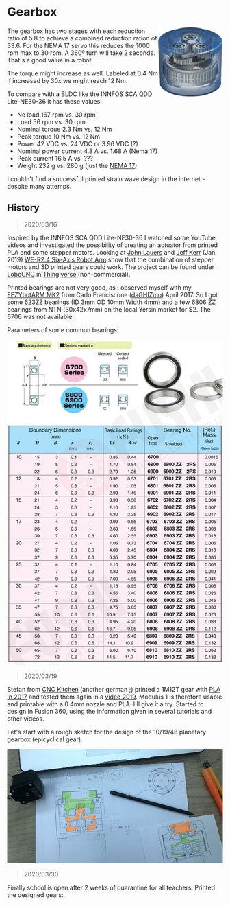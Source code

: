 # Gearbox

<img src="pic/planetary1.png" width="30%" align="right">

The gearbox has two stages with each reduction ratio of 5.8 to achieve a combined reduction ration of 33.6. For the NEMA 17 servo this reduces the 1000 rpm max to 30 rpm. A 360º turn will take 2 seconds. That's a good value in a robot.

The torque might increase as well. Labeled at 0.4 Nm if increased by 30x we might reach 12 Nm.

To compare with a BLDC like the INNFOS SCA QDD Lite-NE30-36 it has these values: 
- No load 167 rpm vs. 30 rpm
- Load 56 rpm vs. 30 rpm
- Nominal torque 2.3 Nm vs. 12 Nm
- Peak torque 10 Nm vs. 12 Nm
- Power 42 VDC vs. 24 VDC or 3.96 VDC (?)
- Nominal power current 4.8 A vs. 1.68 A (Nema 17)
- Peak current 16.5 A vs. ???
- Weight 232 g vs. 280 g (just the [NEMA 17](https://www.thegioiic.com/products/sl42sth40-1684a-dong-co-buoc-nema17-42x42mm))

I couldn't find a successful printed strain wave design in the internet - despite many attemps. 

## History

> 2020/03/16

Inspired by the INNFOS SCA QDD Lite-NE30-36 I watched some YouTube videos and investigated the possibility of creating an actuator from printed PLA and some stepper motors. Looking at [John Lauers](https://youtu.be/4o3d7_WZ_DQ) and [Jeff Kerr](https://youtu.be/7u_UjMB8tJI) (Jan 2019) [WE-R2.4 Six-Axis Robot Arm](https://www.thingiverse.com/thing:3327968) show that the combination of stepper motors and 3D printed gears could work. The project can be found under [LoboCNC](https://www.thingiverse.com/LoboCNC/about) in [Thingiverse](https://www.thingiverse.com/thing:3327968) (non-commercial).

Printed bearings are not very good, as I observed myself with my [EEZYbotARM MK2](https://www.thingiverse.com/thing:1454048) from Carlo Franciscone ([daGHIZmo](https://www.thingiverse.com/daGHIZmo/about)) April 2017. So I got some 623ZZ bearings (ID 3mm OD 10mm Width 4mm) and a few 6806 ZZ bearings from NTN (30x42x7mm) on the local Yersin market for $2. The 6706 was not available.

Parameters of some common bearings:

![Parameter bearings](pic/bearings.jpg)

> 2020/03/19

Stefan from [CNC Kitchen](https://www.youtube.com/channel/UCiczXOhGpvoQGhOL16EZiTg) (another german ;) printed a 1M12T gear with [PLA in 2017](https://youtu.be/rHim8AVU9qw) and tested them again in a [video 2019](https://youtu.be/vuJmWKsCYcU). Modulus 1 is therefore usable and printable with a 0.4mm nozzle and PLA. I'll give it a try. Started to design in Fusion 360, using the information given in several tutorials and other videos.

Let's start with a rough sketch for the design of the 10/19/48 planetary gearbox (epicyclical gear).

![Sketch of gearbox](pic/sketch_2020-03-19.jpg)

> 2020/03/30

Finally school is open after 2 weeks of quarantine for all teachers. Printed the designed gears:

